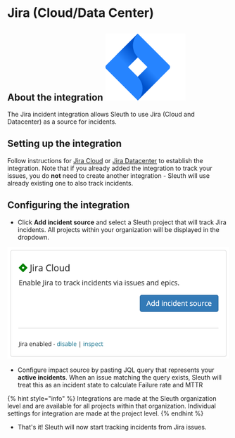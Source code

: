 # Jira (Cloud/Data Center)

## About the integration <img src="../../../.gitbook/assets/jira-software-2x-blue (1).png" alt="" data-size="line">

The Jira incident integration allows Sleuth to use Jira (Cloud and Datacenter) as a source for incidents.

## Setting up the integration

Follow instructions for [Jira Cloud](../../issue-trackers/jira.md#setting-up-the-integration) or [Jira Datacenter](../../issue-trackers/jira-datacenter.md#setting-up-the-integration) to establish the integration. Note that if you already added the integration to track your issues, you do **not** need to create another integration - Sleuth will use already existing one to also track incidents.



## Configuring the integration

* Click **Add incident source** and select a Sleuth project that will track Jira incidents. All projects within your organization will be displayed in the dropdown.

![](<../../../.gitbook/assets/Screenshot 2021-11-15 at 15.17.30.png>)

* Configure impact source by pasting JQL query that represents your **active incidents**. When an issue matching the query exists, Sleuth will treat this as an incident state to calculate Failure rate and MTTR

{% hint style="info" %}
Integrations are made at the Sleuth organization level and are available for all projects within that organization. Individual settings for integration are made at the project level.
{% endhint %}

* That's it! Sleuth will now start tracking incidents from Jira issues.






